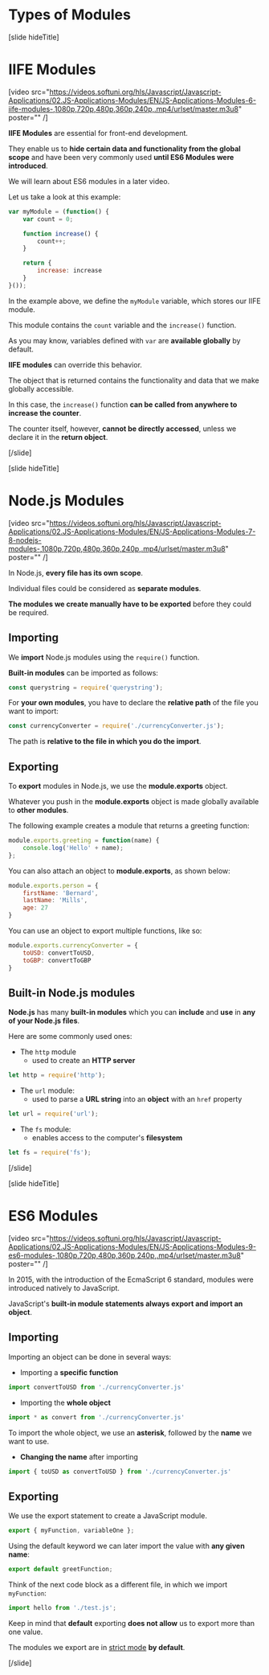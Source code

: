 # Types of Modules

[slide hideTitle]
# IIFE Modules

[video src="https://videos.softuni.org/hls/Javascript/Javascript-Applications/02.JS-Applications-Modules/EN/JS-Applications-Modules-6-iife-modules-,1080p,720p,480p,360p,240p,.mp4/urlset/master.m3u8" poster="" /]

**IIFE Modules** are essential for front-end development.

They enable us to **hide certain data and functionality from the global scope** and have been very commonly used **until ES6 Modules were introduced**.

We will learn about ES6 modules in a later video.

Let us take a look at this example:

```js 
var myModule = (function() {
    var count = 0;

    function increase() {
        count++;
    }

    return {    
        increase: increase
    }
}());
```

In the example above, we define the `myModule` variable, which stores our IIFE module.

This module contains the `count` variable and the `increase()` function.

As you may know, variables defined with `var` are **available globally** by default.

**IIFE modules** can override this behavior.

The object that is returned contains the functionality and data that we make globally accessible.

In this case, the `increase()` function **can be called from anywhere to increase the counter**.

The counter itself, however, **cannot be directly accessed**, unless we declare it in the **return object**.

[/slide]

[slide hideTitle]
# Node.js Modules

[video src="https://videos.softuni.org/hls/Javascript/Javascript-Applications/02.JS-Applications-Modules/EN/JS-Applications-Modules-7-8-nodejs-modules-,1080p,720p,480p,360p,240p,.mp4/urlset/master.m3u8" poster="" /]

In Node\.js, **every file has its own scope**.

Individual files could be considered as **separate modules**.

**The modules we create manually have to be exported** before they could be required.

## Importing

We **import** Node.js modules using the `require()` function.

**Built-in modules** can be imported as follows:

```js
const querystring = require('querystring');
```

For **your own modules**, you have to declare the **relative path** of the file you want to import:

```js
const currencyConverter = require('./currencyConverter.js');
```

The path is **relative to the file in which you do the import**.

## Exporting

To **export** modules in Node\.js, we use the **module.exports** object.

Whatever you push in the **module.exports** object is made globally available to **other modules**.

The following example creates a module that returns a greeting function:

```js
module.exports.greeting = function(name) {
    console.log('Hello' + name);
};
```

You can also attach an object to **module.exports**, as shown below:

```js
module.exports.person = {
    firstName: 'Bernard',
    lastName: 'Mills',
    age: 27
}
```

You can use an object to export multiple functions, like so:

```js
module.exports.currencyConverter = {
    toUSD: convertToUSD,
    toGBP: convertToGBP
}
```


## Built-in Node.js modules

**Node.js** has many **built-in modules** which you can **include** and **use** in **any of your Node.js files**.

Here are some commonly used ones:

- The `http` module
    * used to create an **HTTP server**

```js
let http = require('http');
```

- The `url` module:
    * used to parse a **URL string** into an **object** with an `href` property

```js
let url = require('url');
```

- The `fs` module:
    * enables access to the computer's **filesystem**

```js
let fs = require('fs');
```

[/slide]

[slide hideTitle]
# ES6 Modules

[video src="https://videos.softuni.org/hls/Javascript/Javascript-Applications/02.JS-Applications-Modules/EN/JS-Applications-Modules-9-es6-modules-,1080p,720p,480p,360p,240p,.mp4/urlset/master.m3u8" poster="" /]

In 2015, with the introduction of the EcmaScript 6 standard, modules were introduced natively to JavaScript.

JavaScript's **built-in module statements always export and import an object**.

## Importing

Importing an object can be done in several ways:

- Importing a **specific function**

```js
import convertToUSD from './currencyConverter.js'
```

- Importing the **whole object**

```js
import * as convert from './currencyConverter.js'
```

To import the whole object, we use an **asterisk**, followed by the **name** we want to use.

- **Changing the name** after importing

```js
import { toUSD as convertToUSD } from './currencyConverter.js'
```

## Exporting

We use the export statement to create a JavaScript module.

```js
export { myFunction, variableOne };
```

Using the default keyword we can later import the value with **any given name**:

```js
export default greetFunction;
```

Think of the next code block as a different file, in which we import `myFunction`:

```js
import hello from './test.js';
```

Keep in mind that **default** exporting **does not allow** us to export more than one value.

The modules we export are in [strict mode](https://developer.mozilla.org/en-US/docs/Web/JavaScript/Reference/Strict_mode) **by default**.

[/slide]